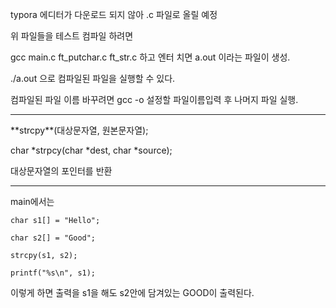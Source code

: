 typora 에디터가 다운로드 되지 않아 .c 파일로 올릴 예정

위 파일들을 테스트 컴파일 하려면 

gcc main.c ft_putchar.c ft_str.c 하고 엔터 치면 a.out 이라는 파일이 생성.

./a.out 으로 컴파일된 파일을 실행할 수 있다.

컴파일된 파일 이름 바꾸려면 gcc -o 설정할 파일이름입력 후 나머지 파일 실행.

<hr>
**strcpy**(대상문자열, 원본문자열);

char *strpcy(char *dest, char *source);


대상문자열의 포인터를 반환
<hr>

main에서는 
```
char s1[] = "Hello"; 

char s2[] = "Good";

strcpy(s1, s2);

printf("%s\n", s1);
```

이렇게 하면 출력을 s1을 해도 s2안에 담겨있는 GOOD이 출력된다. 
